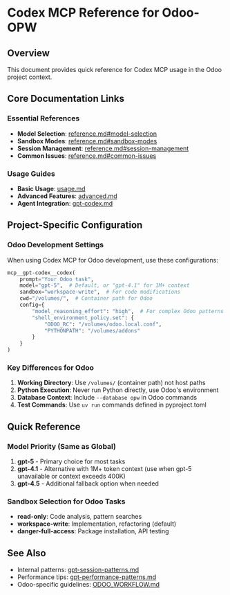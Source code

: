 # Codex MCP Reference for Odoo-OPW

## Overview

This document provides quick reference for Codex MCP usage in the Odoo project context.

## Core Documentation Links

### Essential References

- **Model Selection**: [reference.md#model-selection](../codex/reference.md#model-selection)
- **Sandbox Modes**: [reference.md#sandbox-modes](../codex/reference.md#sandbox-modes)
- **Session Management**: [reference.md#session-management](../codex/reference.md#session-management)
- **Common Issues**: [reference.md#common-issues](../codex/reference.md#common-issues)

### Usage Guides

- **Basic Usage**: [usage.md](../codex/usage.md)
- **Advanced Features**: [advanced.md](../codex/advanced.md)
- **Agent Integration**: [gpt-codex.md](../agents/gpt-codex.md)

## Project-Specific Configuration

### Odoo Development Settings

When using Codex MCP for Odoo development, use these configurations:

```python
mcp__gpt-codex__codex(
    prompt="Your Odoo task",
    model="gpt-5",  # Default, or "gpt-4.1" for 1M+ context
    sandbox="workspace-write",  # For code modifications
    cwd="/volumes/",  # Container path for Odoo
    config={
        "model_reasoning_effort": "high",  # For complex Odoo patterns
        "shell_environment_policy.set": {
            "ODOO_RC": "/volumes/odoo.local.conf",
            "PYTHONPATH": "/volumes/addons"
        }
    }
)
```

### Key Differences for Odoo

1. **Working Directory**: Use `/volumes/` (container path) not host paths
2. **Python Execution**: Never run Python directly, use Odoo's environment
3. **Database Context**: Include `--database opw` in Odoo commands
4. **Test Commands**: Use `uv run` commands defined in pyproject.toml

## Quick Reference

### Model Priority (Same as Global)

1. **gpt-5** - Primary choice for most tasks
2. **gpt-4.1** - Alternative with 1M+ token context (use when gpt-5 unavailable or context exceeds 400K)
3. **gpt-4.5** - Additional fallback option when needed

### Sandbox Selection for Odoo Tasks

- **read-only**: Code analysis, pattern searches
- **workspace-write**: Implementation, refactoring (default)
- **danger-full-access**: Package installation, API testing

## See Also

- Internal patterns: [gpt-session-patterns.md](../agent-patterns/gpt-session-patterns.md)
- Performance tips: [gpt-performance-patterns.md](../agent-patterns/gpt-performance-patterns.md)
- Odoo-specific guidelines: [ODOO_WORKFLOW.md](../ODOO_WORKFLOW.md)